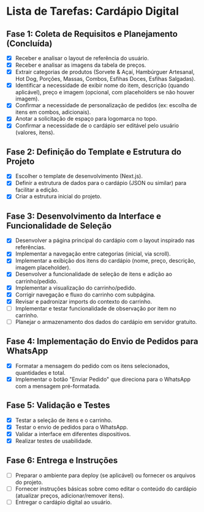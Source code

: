 # Lista de Tarefas: Cardápio Digital

## Fase 1: Coleta de Requisitos e Planejamento (Concluída)

- [x] Receber e analisar o layout de referência do usuário.
- [x] Receber e analisar as imagens da tabela de preços.
- [x] Extrair categorias de produtos (Sorvete & Açaí, Hambúrguer Artesanal, Hot Dog, Porções, Massas, Combos, Esfihas Doces, Esfihas Salgadas).
- [x] Identificar a necessidade de exibir nome do item, descrição (quando aplicável), preço e imagem (opcional, com placeholders se não houver imagem).
- [x] Confirmar a necessidade de personalização de pedidos (ex: escolha de itens em combos, adicionais).
- [x] Anotar a solicitação de espaço para logomarca no topo.
- [x] Confirmar a necessidade de o cardápio ser editável pelo usuário (valores, itens).

## Fase 2: Definição do Template e Estrutura do Projeto

- [x] Escolher o template de desenvolvimento (Next.js).
- [x] Definir a estrutura de dados para o cardápio (JSON ou similar) para facilitar a edição.
- [x] Criar a estrutura inicial do projeto.

## Fase 3: Desenvolvimento da Interface e Funcionalidade de Seleção

- [x] Desenvolver a página principal do cardápio com o layout inspirado nas referências.
- [x] Implementar a navegação entre categorias (inicial, via scroll).
- [x] Implementar a exibição dos itens do cardápio (nome, preço, descrição, imagem placeholder).
- [x] Desenvolver a funcionalidade de seleção de itens e adição ao carrinho/pedido.
- [x] Implementar a visualização do carrinho/pedido.
- [x] Corrigir navegação e fluxo do carrinho com subpágina.
- [x] Revisar e padronizar imports do contexto do carrinho.
- [ ] Implementar e testar funcionalidade de observação por item no carrinho.
- [ ] Planejar o armazenamento dos dados do cardápio em servidor gratuito.

## Fase 4: Implementação do Envio de Pedidos para WhatsApp

- [x] Formatar a mensagem do pedido com os itens selecionados, quantidades e total.
- [x] Implementar o botão "Enviar Pedido" que direciona para o WhatsApp com a mensagem pré-formatada.

## Fase 5: Validação e Testes

- [x] Testar a seleção de itens e o carrinho.
- [x] Testar o envio de pedidos para o WhatsApp.
- [x] Validar a interface em diferentes dispositivos.
- [x] Realizar testes de usabilidade.

## Fase 6: Entrega e Instruções

- [ ] Preparar o ambiente para deploy (se aplicável) ou fornecer os arquivos do projeto.
- [ ] Fornecer instruções básicas sobre como editar o conteúdo do cardápio (atualizar preços, adicionar/remover itens).
- [ ] Entregar o cardápio digital ao usuário.
